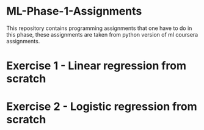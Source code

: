 # ML-Phase-1-Assignments
This repository contains programming assignments that one have to do in this phase, these assignments are taken from python version of ml coursera assignments. 

# Exercise 1 - Linear regression from scratch
# Exercise 2 - Logistic regression from scratch
